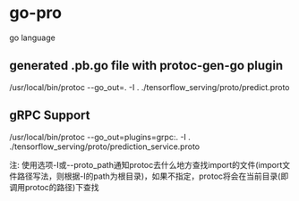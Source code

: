 # go-pro

go language

## generated .pb.go file with protoc-gen-go plugin

/usr/local/bin/protoc --go_out=. -I . ./tensorflow_serving/proto/predict.proto

## gRPC Support

/usr/local/bin/protoc --go_out=plugins=grpc:. -I . ./tensorflow_serving/proto/prediction_service.proto

注: 使用选项-I或--proto_path通知protoc去什么地方查找import的文件(import文件路径写法，则根据-I的path为根目录)，如果不指定，protoc将会在当前目录(即调用protoc的路径)下查找

